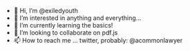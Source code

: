 - 👋 Hi, I’m @exiledyouth
- 👀 I’m interested in anything and everything...
- 🌱 I’m currently learning the basics!
- 💞️ I’m looking to collaborate on pdf.js
- 📫 How to reach me ... twitter, probably: @acommonlawyer
